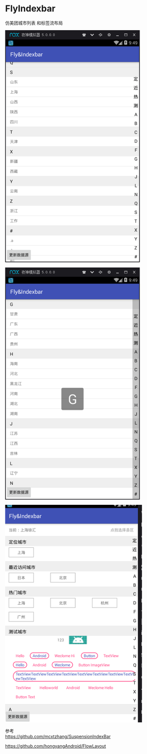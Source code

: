 # FlyIndexbar
仿美团城市列表 和标签流布局

![image](https://github.com/iamlfc/FlyIndexbar/blob/master/app/src/main/res/mipmap-hdpi/img1.png )  

![image](https://github.com/iamlfc/FlyIndexbar/blob/master/app/src/main/res/mipmap-hdpi/img2.png )  

![image](https://github.com/iamlfc/FlyIndexbar/blob/master/app/src/main/res/mipmap-hdpi/img3.png )  

参考  
https://github.com/mcxtzhang/SuspensionIndexBar

https://github.com/hongyangAndroid/FlowLayout
